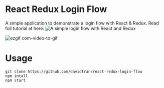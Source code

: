 # React Redux Login Flow
A simple application to demonstrate a login flow with React & Redux.
Read full tutorial at here: ![A simple login flow with React and Redux](http://jslancer.com/?p=1213&preview=true)

![ezgif com-video-to-gif](https://cloud.githubusercontent.com/assets/1154740/25493010/fed3b2cc-2b9e-11e7-8736-9250549128ec.gif)


# Usage
```
git clone https://github.com/davidtran/react-redux-login-flow
npm intall
npm start
```

